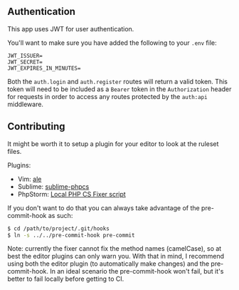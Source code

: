 ## Authentication
This app uses JWT for user authentication.

You'll want to make sure you have added the following to your `.env` file:
```
JWT_ISSUER=
JWT_SECRET=
JWT_EXPIRES_IN_MINUTES=
```

Both the `auth.login` and `auth.register` routes will return a valid token.  This token will need to be included as a `Bearer` token in the `Authorization` header for requests in order to access any routes protected by the `auth:api` middleware.

## Contributing
It might be worth it to setup a plugin for your editor to look at the ruleset
files.

Plugins:
- Vim: [ale](https://github.com/dense-analysis/ale)
- Sublime: [sublime-phpcs](https://packagecontrol.io/packages/Phpcs)
- PhpStorm: [Local PHP CS Fixer script](https://www.jetbrains.com/help/phpstorm/using-php-cs-fixer.html#8bdfa345)

If you don't want to do that you can always take advantage of the
pre-commit-hook as such:

```sh
$ cd /path/to/project/.git/hooks
$ ln -s ../../pre-commit-hook pre-commit
```

Note: currently the fixer cannot fix the method names (camelCase), so at best
the editor plugins can only warn you. With that in mind, I recommend using both
the editor plugin (to automatically make changes) and the pre-commit-hook. In
an ideal scenario the pre-commit-hook won't fail, but it's better to fail
locally before getting to CI.
